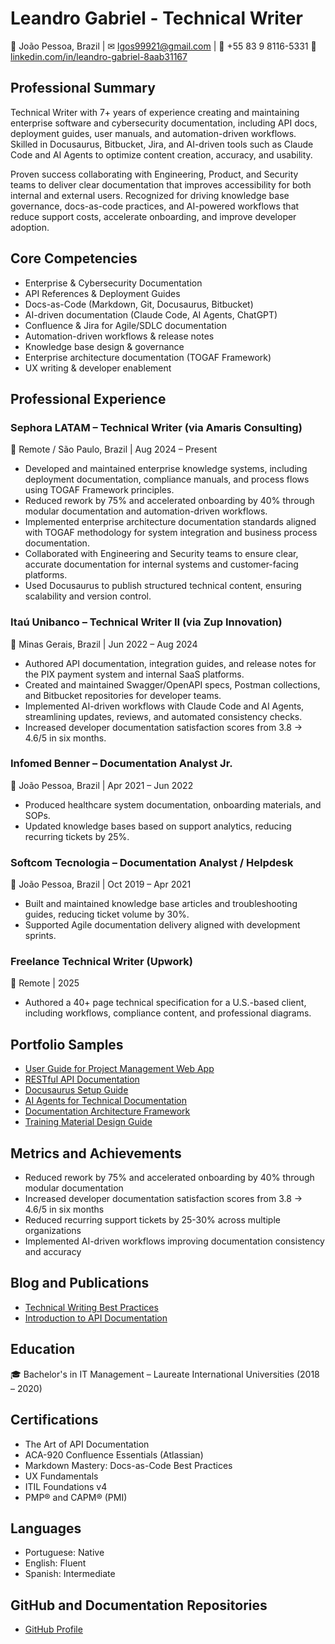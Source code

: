 # Leandro Gabriel - Technical Writer
📍 João Pessoa, Brazil | ✉ lgos99921@gmail.com | 📱 +55 83 9 8116-5331
🔗 [linkedin.com/in/leandro-gabriel-8aab31167](https://www.linkedin.com/in/leandro-gabriel-8aab31167/)

## Professional Summary
Technical Writer with 7+ years of experience creating and maintaining enterprise software and cybersecurity documentation, including API docs, deployment guides, user manuals, and automation-driven workflows. Skilled in Docusaurus, Bitbucket, Jira, and AI-driven tools such as Claude Code and AI Agents to optimize content creation, accuracy, and usability.

Proven success collaborating with Engineering, Product, and Security teams to deliver clear documentation that improves accessibility for both internal and external users. Recognized for driving knowledge base governance, docs-as-code practices, and AI-powered workflows that reduce support costs, accelerate onboarding, and improve developer adoption.

## Core Competencies
- Enterprise & Cybersecurity Documentation
- API References & Deployment Guides
- Docs-as-Code (Markdown, Git, Docusaurus, Bitbucket)
- AI-driven documentation (Claude Code, AI Agents, ChatGPT)
- Confluence & Jira for Agile/SDLC documentation
- Automation-driven workflows & release notes
- Knowledge base design & governance
- Enterprise architecture documentation (TOGAF Framework)
- UX writing & developer enablement

## Professional Experience

### Sephora LATAM – Technical Writer (via Amaris Consulting)
📍 Remote / São Paulo, Brazil | Aug 2024 – Present
- Developed and maintained enterprise knowledge systems, including deployment documentation, compliance manuals, and process flows using TOGAF Framework principles.
- Reduced rework by 75% and accelerated onboarding by 40% through modular documentation and automation-driven workflows.
- Implemented enterprise architecture documentation standards aligned with TOGAF methodology for system integration and business process documentation.
- Collaborated with Engineering and Security teams to ensure clear, accurate documentation for internal systems and customer-facing platforms.
- Used Docusaurus to publish structured technical content, ensuring scalability and version control.

### Itaú Unibanco – Technical Writer II (via Zup Innovation)
📍 Minas Gerais, Brazil | Jun 2022 – Aug 2024
- Authored API documentation, integration guides, and release notes for the PIX payment system and internal SaaS platforms.
- Created and maintained Swagger/OpenAPI specs, Postman collections, and Bitbucket repositories for developer teams.
- Implemented AI-driven workflows with Claude Code and AI Agents, streamlining updates, reviews, and automated consistency checks.
- Increased developer documentation satisfaction scores from 3.8 → 4.6/5 in six months.

### Infomed Benner – Documentation Analyst Jr.
📍 João Pessoa, Brazil | Apr 2021 – Jun 2022
- Produced healthcare system documentation, onboarding materials, and SOPs.
- Updated knowledge bases based on support analytics, reducing recurring tickets by 25%.

### Softcom Tecnologia – Documentation Analyst / Helpdesk
📍 João Pessoa, Brazil | Oct 2019 – Apr 2021
- Built and maintained knowledge base articles and troubleshooting guides, reducing ticket volume by 30%.
- Supported Agile documentation delivery aligned with development sprints.

### Freelance Technical Writer (Upwork)
📍 Remote | 2025
- Authored a 40+ page technical specification for a U.S.-based client, including workflows, compliance content, and professional diagrams.

## Portfolio Samples
- [User Guide for Project Management Web App](./documentations/user_guide.md)
- [RESTful API Documentation](./documentations/api_restful.md)
- [Docusaurus Setup Guide](./documentations/docusaurus_guide.md)
- [AI Agents for Technical Documentation](./documentations/ai_agents_documentation.md)
- [Documentation Architecture Framework](./documentations/documentation_architecture_framework.md)
- [Training Material Design Guide](./documentations/training_material_design_guide.md)

## Metrics and Achievements
- Reduced rework by 75% and accelerated onboarding by 40% through modular documentation
- Increased developer documentation satisfaction scores from 3.8 → 4.6/5 in six months
- Reduced recurring support tickets by 25-30% across multiple organizations
- Implemented AI-driven workflows improving documentation consistency and accuracy

## Blog and Publications
- [Technical Writing Best Practices](./Blog_&_publi/tw_best_practices.md)
- [Introduction to API Documentation](./Blog_&_publi/api_doc_intro.md)

## Education
🎓 Bachelor's in IT Management – Laureate International Universities (2018 – 2020)

## Certifications
- The Art of API Documentation
- ACA-920 Confluence Essentials (Atlassian)
- Markdown Mastery: Docs-as-Code Best Practices
- UX Fundamentals
- ITIL Foundations v4
- PMP® and CAPM® (PMI)

## Languages
- Portuguese: Native
- English: Fluent
- Spanish: Intermediate

## GitHub and Documentation Repositories
- [GitHub Profile](https://github.com/L-G99921)
